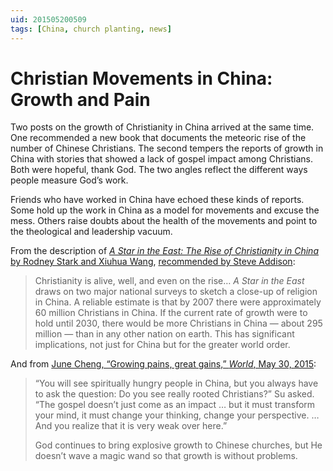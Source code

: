 ```yaml
---
uid: 201505200509
tags: [China, church planting, news]
---
```


# Christian Movements in China: Growth and Pain

Two posts on the growth of Christianity in China arrived at the same time. One recommended a new book that documents the meteoric rise of the number of Chinese Christians. The second tempers the reports of growth in China with stories that showed a lack of gospel impact among Christians. Both were hopeful, thank God. The two angles reflect the different ways people measure God’s work.

Friends who have worked in China have echoed these kinds of reports. Some hold up the work in China as a model for movements and excuse the mess. Others raise doubts about the health of the movements and point to the theological and leadership vacuum.

From the description of [*A Star in the East: The Rise of Christianity in China* by Rodney Stark and Xiuhua Wang](http://www.templetonpress.org/book/star-east), [recommended by Steve Addison](http://www.movements.net/2015/05/18/rodney-stark-on-the-rise-of-christianity-in-china.html):

> Christianity is alive, well, and even on the rise… *A Star in the East* draws on two major national surveys to sketch a close-up of religion in China. A reliable estimate is that by 2007 there were approximately 60 million Christians in China. If the current rate of growth were to hold until 2030, there would be more Christians in China — about 295 million — than in any other nation on earth. This has significant implications, not just for China but for the greater world order.

And from [June Cheng, “Growing pains, great gains,” *World*, May 30, 2015](http://www.worldmag.com/2015/05/growing_pains_great_gains):

> “You will see spiritually hungry people in China, but you always have to ask the question: Do you see really rooted Christians?” Su asked. “The gospel doesn’t just come as an impact … but it must transform your mind, it must change your thinking, change your perspective. … And you realize that it is very weak over here.”
> 
> God continues to bring explosive growth to Chinese churches, but He doesn’t wave a magic wand so that growth is without problems.
